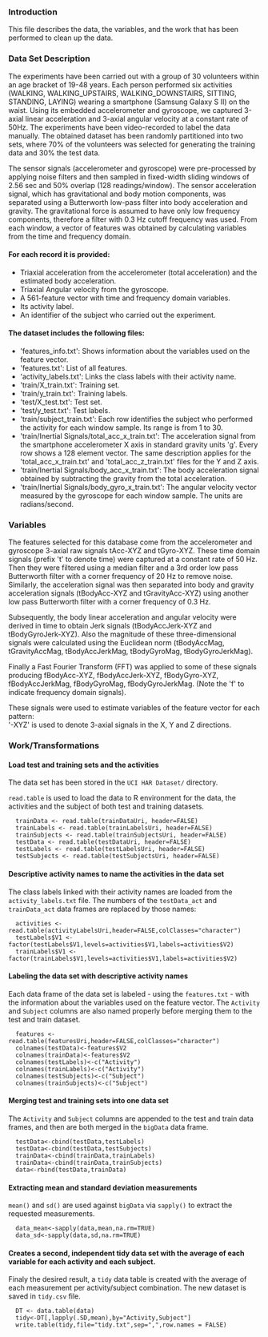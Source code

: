 ### Introduction

This file describes the data, the variables, and the work that has been performed to clean up the data.

### Data Set Description

The experiments have been carried out with a group of 30 volunteers within an age bracket of 19-48 years. Each person performed six activities (WALKING, WALKING_UPSTAIRS, WALKING_DOWNSTAIRS, SITTING, STANDING, LAYING) wearing a smartphone (Samsung Galaxy S II) on the waist. Using its embedded accelerometer and gyroscope, we captured 3-axial linear acceleration and 3-axial angular velocity at a constant rate of 50Hz. The experiments have been video-recorded to label the data manually. The obtained dataset has been randomly partitioned into two sets, where 70% of the volunteers was selected for generating the training data and 30% the test data. 

The sensor signals (accelerometer and gyroscope) were pre-processed by applying noise filters and then sampled in fixed-width sliding windows of 2.56 sec and 50% overlap (128 readings/window). The sensor acceleration signal, which has gravitational and body motion components, was separated using a Butterworth low-pass filter into body acceleration and gravity. The gravitational force is assumed to have only low frequency components, therefore a filter with 0.3 Hz cutoff frequency was used. From each window, a vector of features was obtained by calculating variables from the time and frequency domain. 

#### For each record it is provided:

* Triaxial acceleration from the accelerometer (total acceleration) and the estimated body acceleration.
* Triaxial Angular velocity from the gyroscope. 
* A 561-feature vector with time and frequency domain variables. 
* Its activity label. 
* An identifier of the subject who carried out the experiment.

#### The dataset includes the following files:

* 'features_info.txt': Shows information about the variables used on the feature vector.
* 'features.txt': List of all features.
* 'activity_labels.txt': Links the class labels with their activity name.
* 'train/X_train.txt': Training set.
* 'train/y_train.txt': Training labels.
* 'test/X_test.txt': Test set.
* 'test/y_test.txt': Test labels.
* 'train/subject_train.txt': Each row identifies the subject who performed the activity for each window sample. Its range is from 1 to 30. 
* 'train/Inertial Signals/total_acc_x_train.txt': The acceleration signal from the smartphone accelerometer X axis in standard gravity units 'g'. Every row shows a 128 element vector. The same description applies for the 'total_acc_x_train.txt' and 'total_acc_z_train.txt' files for the Y and Z axis. 
* 'train/Inertial Signals/body_acc_x_train.txt': The body acceleration signal obtained by subtracting the gravity from the total acceleration. 
* 'train/Inertial Signals/body_gyro_x_train.txt': The angular velocity vector measured by the gyroscope for each window sample. The units are radians/second. 

### Variables

The features selected for this database come from the accelerometer and gyroscope 3-axial raw signals tAcc-XYZ and tGyro-XYZ. These time domain signals (prefix 't' to denote time) were captured at a constant rate of 50 Hz. Then they were filtered using a median filter and a 3rd order low pass Butterworth filter with a corner frequency of 20 Hz to remove noise. Similarly, the acceleration signal was then separated into body and gravity acceleration signals (tBodyAcc-XYZ and tGravityAcc-XYZ) using another low pass Butterworth filter with a corner frequency of 0.3 Hz. 

Subsequently, the body linear acceleration and angular velocity were derived in time to obtain Jerk signals (tBodyAccJerk-XYZ and tBodyGyroJerk-XYZ). Also the magnitude of these three-dimensional signals were calculated using the Euclidean norm (tBodyAccMag, tGravityAccMag, tBodyAccJerkMag, tBodyGyroMag, tBodyGyroJerkMag). 

Finally a Fast Fourier Transform (FFT) was applied to some of these signals producing fBodyAcc-XYZ, fBodyAccJerk-XYZ, fBodyGyro-XYZ, fBodyAccJerkMag, fBodyGyroMag, fBodyGyroJerkMag. (Note the 'f' to indicate frequency domain signals). 

These signals were used to estimate variables of the feature vector for each pattern:  
'-XYZ' is used to denote 3-axial signals in the X, Y and Z directions.

### Work/Transformations

#### Load test and training sets and the activities

The data set has been stored in the `UCI HAR Dataset/` directory.

`read.table` is used to load the data to R environment for the data, the activities and the subject of both test and training datasets.

```
  trainData <- read.table(trainDataUri, header=FALSE)
  trainLabels <- read.table(trainLabelsUri, header=FALSE)
  trainSubjects <- read.table(trainSubjectsUri, header=FALSE)
  testData <- read.table(testDataUri, header=FALSE)
  testLabels <- read.table(testLabelsUri, header=FALSE)
  testSubjects <- read.table(testSubjectsUri, header=FALSE)
```

#### Descriptive activity names to name the activities in the data set

The class labels linked with their activity names are loaded from the `activity_labels.txt` file. The numbers of the `testData_act` and `trainData_act` data frames are replaced by those names:

```
  activities <- read.table(activityLabelsUri,header=FALSE,colClasses="character")
  testLabels$V1 <- factor(testLabels$V1,levels=activities$V1,labels=activities$V2)
  trainLabels$V1 <- factor(trainLabels$V1,levels=activities$V1,labels=activities$V2)
```

#### Labeling the data set with descriptive activity names

Each data frame of the data set is labeled - using the `features.txt` - with the information about the variables used on the feature vector. The `Activity` and `Subject` columns are also named properly before merging them to the test and train dataset.

```
  features <- read.table(featuresUri,header=FALSE,colClasses="character")
  colnames(testData)<-features$V2
  colnames(trainData)<-features$V2
  colnames(testLabels)<-c("Activity")
  colnames(trainLabels)<-c("Activity")
  colnames(testSubjects)<-c("Subject")
  colnames(trainSubjects)<-c("Subject")
```

#### Merging  test and training sets into one data set

The `Activity` and `Subject` columns are appended to the test and train data frames, and then are both merged in the `bigData` data frame.

```
  testData<-cbind(testData,testLabels)
  testData<-cbind(testData,testSubjects)
  trainData<-cbind(trainData,trainLabels)
  trainData<-cbind(trainData,trainSubjects)
  data<-rbind(testData,trainData)
```

#### Extracting mean and standard deviation measurements

`mean()` and `sd()` are used against `bigData` via `sapply()` to extract the requested measurements.

```
  data_mean<-sapply(data,mean,na.rm=TRUE)
  data_sd<-sapply(data,sd,na.rm=TRUE)
```

#### Creates a second, independent tidy data set with the average of each variable for each activity and each subject.

Finaly the desired result, a `tidy` data table is created with the average of each measurement per activity/subject combination. The new dataset is saved in `tidy.csv` file.

```
  DT <- data.table(data)
  tidy<-DT[,lapply(.SD,mean),by="Activity,Subject"]
  write.table(tidy,file="tidy.txt",sep=",",row.names = FALSE)
```
